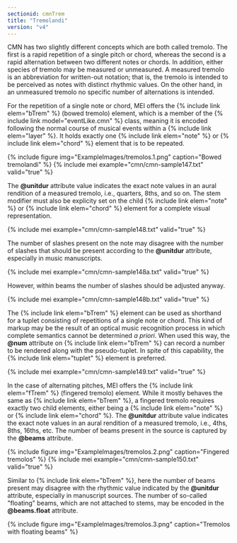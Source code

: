 ```yaml
---
sectionid: cmnTrem
title: "Tremolandi"
version: "v4"
---
```


CMN has two slightly different concepts which are both called tremolo. The first is a rapid repetition of a single pitch or chord, whereas the second is a rapid alternation between two different notes or chords. In addition, either species of tremolo may be measured or unmeasured. A measured tremolo is an abbreviation for written-out notation; that is, the tremolo is intended to be perceived as notes with distinct rhythmic values. On the other hand, in an unmeasured tremolo no specific number of alternations is intended.

For the repetition of a single note or chord, MEI offers the {% include link elem="bTrem" %} (bowed tremolo) element, which is a member of the {% include link model="eventLike.cmn" %} class, meaning it is encoded following the normal course of musical events within a {% include link elem="layer" %}. It holds exactly one {% include link elem="note" %} or {% include link elem="chord" %} element that is to be repeated.

{% include figure img="ExampleImages/tremolos.1.png" caption="Bowed tremolandi" %}
{% include mei example="cmn/cmn-sample147.txt" valid="true" %}

The **@unitdur** attribute value indicates the exact note values in an aural rendition of a measured tremolo, i.e., quarters, 8ths, and so on. The stem modifier must also be explicity set on the child {% include link elem="note" %} or {% include link elem="chord" %} element for a complete visual representation.

{% include mei example="cmn/cmn-sample148.txt" valid="true" %}

The number of slashes present on the note may disagree with the number of slashes that should be present according to the **@unitdur** attribute, especially in music manuscripts.

{% include mei example="cmn/cmn-sample148a.txt" valid="true" %}

However, within beams the number of slashes should be adjusted anyway.

{% include mei example="cmn/cmn-sample148b.txt" valid="true" %}

The {% include link elem="bTrem" %} element can be used as shorthand for a tuplet consisting of repetitions of a single note or chord. This kind of markup may be the result of an optical music recognition process in which complete semantics cannot be determined *a priori*. When used this way, the **@num** attribute on {% include link elem="bTrem" %} can record a number to be rendered along with the pseudo-tuplet. In spite of this capability, the {% include link elem="tuplet" %} element is preferred.

{% include mei example="cmn/cmn-sample149.txt" valid="true" %}

In the case of alternating pitches, MEI offers the {% include link elem="fTrem" %} (fingered tremolo) element. While it mostly behaves the same as {% include link elem="bTrem" %}, a fingered tremolo requires exactly two child elements, either being a {% include link elem="note" %} or {% include link elem="chord" %}. The **@unitdur** attribute value indicates the exact note values in an aural rendition of a measured tremolo, i.e., 4ths, 8ths, 16ths, etc. The number of beams present in the source is captured by the **@beams** attribute.

{% include figure img="ExampleImages/tremolos.2.png" caption="Fingered tremolos" %}
{% include mei example="cmn/cmn-sample150.txt" valid="true" %}

Similar to {% include link elem="bTrem" %}, here the number of beams present may disagree with the rhythmic value indicated by the **@unitdur** attribute, especially in manuscript sources. The number of so-called "floating" beams, which are not attached to stems, may be encoded in the **@beams.float** attribute.

{% include figure img="ExampleImages/tremolos.3.png" caption="Tremolos with floating beams" %}
